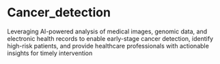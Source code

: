 # Cancer_detection
Leveraging AI-powered analysis of medical images, genomic data, and electronic health records to enable early-stage cancer detection, identify high-risk patients, and provide healthcare professionals with actionable insights for timely intervention
